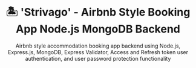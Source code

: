 <h1 align="center">🏝️ 'Strivago' - Airbnb Style Booking App Node.js MongoDB Backend</h1>

<p align="center">Airbnb style accommodation booking app backend using Node.js, Express.js, MongoDB, Express Validator, Access and Refresh token user authentication, and user password protection functionality</p>
